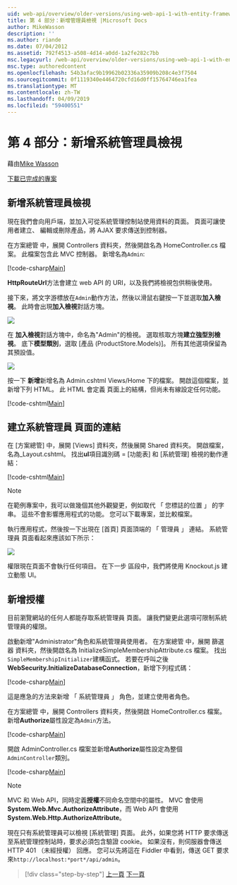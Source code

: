 ```yaml
---
uid: web-api/overview/older-versions/using-web-api-1-with-entity-framework-5/using-web-api-with-entity-framework-part-4
title: 第 4 部分：新增管理員檢視 |Microsoft Docs
author: MikeWasson
description: ''
ms.author: riande
ms.date: 07/04/2012
ms.assetid: 792f4513-a508-4d14-a0dd-1a2fe282c7bb
msc.legacyurl: /web-api/overview/older-versions/using-web-api-1-with-entity-framework-5/using-web-api-with-entity-framework-part-4
msc.type: authoredcontent
ms.openlocfilehash: 54b3afac9b19962b02336a35909b208c4e3f7504
ms.sourcegitcommit: 0f1119340e4464720cfd16d0ff15764746ea1fea
ms.translationtype: MT
ms.contentlocale: zh-TW
ms.lasthandoff: 04/09/2019
ms.locfileid: "59400551"
---
```

# <a name="part-4-adding-an-admin-view"></a>第 4 部分：新增系統管理員檢視

藉由[Mike Wasson](https://github.com/MikeWasson)

[下載已完成的專案](http://code.msdn.microsoft.com/ASP-NET-Web-API-with-afa30545)

## <a name="add-an-admin-view"></a>新增系統管理員檢視

現在我們會向用戶端，並加入可從系統管理控制站使用資料的頁面。 頁面可讓使用者建立、 編輯或刪除產品，將 AJAX 要求傳送到控制器。

在方案總管 中，展開 Controllers 資料夾，然後開啟名為 HomeController.cs 檔案。 此檔案包含此 MVC 控制器。 新增名為`Admin`:

[!code-csharp[Main](using-web-api-with-entity-framework-part-4/samples/sample1.cs)]

**HttpRouteUrl**方法會建立 web API 的 URI，以及我們將檢視包供稍後使用。

接下來，將文字游標放在`Admin`動作方法，然後以滑鼠右鍵按一下並選取**加入檢視**。 此時會出現**加入檢視**對話方塊。

![](using-web-api-with-entity-framework-part-4/_static/image1.png)

在 **加入檢視**對話方塊中，命名為"Admin"的檢視。 選取核取方塊**建立強型別檢視**。 底下**模型類別**，選取 [產品 (ProductStore.Models)]。 所有其他選項保留為其預設值。

![](using-web-api-with-entity-framework-part-4/_static/image2.png)

按一下 **新增**新增名為 Admin.cshtml Views/Home 下的檔案。 開啟這個檔案，並新增下列 HTML。 此 HTML 會定義 頁面上的結構，但尚未有線設定任何功能。

[!code-cshtml[Main](using-web-api-with-entity-framework-part-4/samples/sample2.cshtml)]

## <a name="create-a-link-to-the-admin-page"></a>建立系統管理員 頁面的連結

在 [方案總管] 中，展開 [Views] 資料夾，然後展開 Shared 資料夾。 開啟檔案，名為\_Layout.cshtml。 找出**ul**項目識別碼 = [功能表] 和 [系統管理] 檢視的動作連結：

[!code-cshtml[Main](using-web-api-with-entity-framework-part-4/samples/sample3.cshtml)]

> [!NOTE]
> 在範例專案中，我可以做幾個其他外觀變更，例如取代 「 您標誌的位置 」 的字串。 這些不會影響應用程式的功能。 您可以下載專案，並比較檔案。


執行應用程式，然後按一下出現在 [首頁] 頁面頂端的 「 管理員 」 連結。 系統管理員 頁面看起來應該如下所示：

![](using-web-api-with-entity-framework-part-4/_static/image3.png)

權限現在頁面不會執行任何項目。 在下一步 區段中，我們將使用 Knockout.js 建立動態 UI。

## <a name="add-authorization"></a>新增授權

目前瀏覽網站的任何人都能存取系統管理員 頁面。 讓我們變更此選項可限制系統管理員的權限。

啟動新增"Administrator"角色和系統管理員使用者。 在方案總管 中，展開 篩選器 資料夾，然後開啟名為 InitializeSimpleMembershipAttribute.cs 檔案。 找出`SimpleMembershipInitializer`建構函式。 若要在呼叫之後**WebSecurity.InitializeDatabaseConnection**，新增下列程式碼：

[!code-csharp[Main](using-web-api-with-entity-framework-part-4/samples/sample4.cs)]

這是應急的方法來新增 「 系統管理員 」 角色，並建立使用者角色。

在方案總管 中，展開 Controllers 資料夾，然後開啟 HomeController.cs 檔案。 新增**Authorize**屬性設定為`Admin`方法。

[!code-csharp[Main](using-web-api-with-entity-framework-part-4/samples/sample5.cs)]

開啟 AdminController.cs 檔案並新增**Authorize**屬性設定為整個`AdminController`類別。

[!code-csharp[Main](using-web-api-with-entity-framework-part-4/samples/sample6.cs)]

> [!NOTE]
> MVC 和 Web API，同時定義**授權**不同命名空間中的屬性。 MVC 會使用**System.Web.Mvc.AuthorizeAttribute**，而 Web API 會使用**System.Web.Http.AuthorizeAttribute**。


現在只有系統管理員可以檢視 [系統管理] 頁面。 此外，如果您將 HTTP 要求傳送至系統管理控制站時，要求必須包含驗證 cookie。 如果沒有，則伺服器會傳送 HTTP 401 （未經授權） 回應。 您可以先將這在 Fiddler 中看到，傳送 GET 要求來`http://localhost:*port*/api/admin`。

> [!div class="step-by-step"]
> [上一頁](using-web-api-with-entity-framework-part-3.md)
> [下一頁](using-web-api-with-entity-framework-part-5.md)
